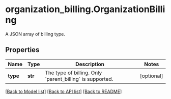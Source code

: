 # organization_billing.OrganizationBilling

A JSON array of billing type.
## Properties
Name | Type | Description | Notes
------------ | ------------- | ------------- | -------------
**type** | **str** | The type of billing. Only &#x60;parent_billing&#x60; is supported. | [optional] 

[[Back to Model list]](../README.md#documentation-for-models) [[Back to API list]](../README.md#documentation-for-api-endpoints) [[Back to README]](../README.md)


